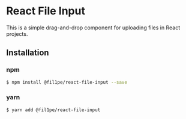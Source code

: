 # React File Input

This is a simple drag-and-drop component for uploading files in React projects.

## Installation

### npm

```bash
$ npm install @fil1pe/react-file-input --save
```

### yarn

```bash
$ yarn add @fil1pe/react-file-input
```
